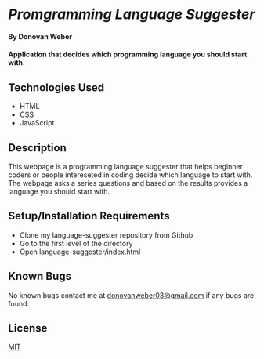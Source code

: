 # _Promgramming Language Suggester_

#### By Donovan Weber

#### Application that decides which programming language you should start with.

## Technologies Used

* HTML
* CSS
* JavaScript


## Description

This webpage is a programming language suggester that helps beginner coders
or people intereseted in coding decide which language to start with. The webpage asks a series questions and based on the results provides a language you should start with.

## Setup/Installation Requirements

* Clone my language-suggester repository from Github
* Go to the first level of the directory
* Open language-suggester/index.html

## Known Bugs

No known bugs contact me at [donovanweber03@gmail.com](mailto:donovanweber03@gmail.com) if any bugs are 
found.

## License

[MIT](https://choosealicense.com/licenses/mit/)
